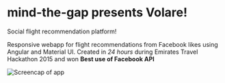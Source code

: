 # mind-the-gap presents Volare!
Social flight recommendation platform!

Responsive webapp for flight recommendations from Facebook likes using Angular and Material UI. 
Created in *24 hours* during Emirates Travel Hackathon 2015 and won **Best use of Facebook API**

<img src="walkthrough.gif" alt="Screencap of app">

